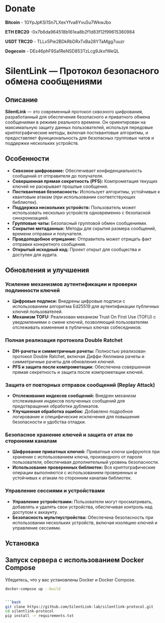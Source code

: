 # Donate
**Bitcoin** - 1GYpJpKSi1Sn7LXexYfva8Yvu5u7WkwJbo

**ETH ERC20** -0x7b6da964518b161ea8b2f1d83f12f99615380984

**USDT TRC20** - TLLx5Pie2BDkRbDRxTxBa28YTaMgg7uuzr

**Dogecoin** - DEs46phF9Sa1ReNSD853TzLcg9JkxfWeQL

# SilentLink — Протокол безопасного обмена сообщениями

## Описание

**SilentLink** — это современный протокол сквозного шифрования, разработанный для обеспечения безопасного и приватного обмена сообщениями в режиме реального времени. Он ориентирован на максимальную защиту данных пользователей, используя передовые криптографические методы, включая постквантовые алгоритмы, и предоставляет функциональность для безопасных групповых чатов и поддержки нескольких устройств.

## Особенности

- **Сквозное шифрование:** Обеспечивает конфиденциальность сообщений от отправителя до получателя.
- **Совершенная прямая секретность (PFS):** Компрометация текущих ключей не раскрывает прошлые сообщения.
- **Постквантовая безопасность:** Использует алгоритмы, устойчивые к квантовым атакам (при использовании соответствующих библиотек).
- **Поддержка нескольких устройств:** Пользователь может использовать несколько устройств одновременно с безопасной синхронизацией.
- **Групповые чаты:** Безопасный групповой обмен сообщениями.
- **Сокрытие метаданных:** Методы для скрытия размера сообщений, времени отправки и получателя.
- **Правдоподобное отрицание:** Отправитель может отрицать факт отправки конкретного сообщения.
- **Открытый исходный код:** Проект открыт для сообщества и доступен для аудита.

## Обновления и улучшения

### Усиление механизмов аутентификации и проверки подлинности ключей

- **Цифровые подписи:** Внедрены цифровые подписи с использованием алгоритма Ed25519 для аутентификации публичных ключей пользователей.
- **Механизм TOFU:** Реализован механизм Trust On First Use (TOFU) с уведомлениями о смене ключей, позволяющий пользователям отслеживать изменения в публичных ключах собеседников.

### Полная реализация протокола Double Ratchet

- **DH-рачеты и симметричные рачеты:** Полностью реализован протокол Double Ratchet, включая Диффи-Хеллмана рачеты и симметричные рачеты для обновления ключей.
- **PFS и защита после компрометации:** Обеспечена совершенная прямая секретность и защита после компрометации ключей.

### Защита от повторных отправок сообщений (Replay Attack)

- **Отслеживание индексов сообщений:** Внедрен механизм отслеживания индексов полученных сообщений для предотвращения обработки дубликатов.
- **Улучшенная обработка ошибок:** Добавлено подробное логирование и специфические исключения для повышения безопасности и удобства отладки.

### Безопасное хранение ключей и защита от атак по сторонним каналам

- **Шифрование приватных ключей:** Приватные ключи шифруются при хранении с использованием ключа, производного от пароля пользователя, обеспечивая дополнительный уровень безопасности.
- **Использование проверенных библиотек:** Все криптографические операции выполняются с использованием проверенных и устойчивых к атакам по сторонним каналам библиотек.

### Управление сессиями и устройствами

- **Управление устройствами:** Пользователи могут просматривать, добавлять и удалять свои устройства, обеспечивая контроль над доступом к аккаунту.
- **Безопасность мультиустройства:** Обеспечена безопасность при использовании нескольких устройств, включая изоляцию ключей и управление сессиями.

## Установка

## Запуск сервера с использованием Docker Compose

Убедитесь, что у вас установлены Docker и Docker Compose.

```bash
docker-compose up --build


```bash
git clone https://github.com/SilentLink-lab/silentlink-protocol.git
cd silentlink-protocol
pip install -r requirements.txt
